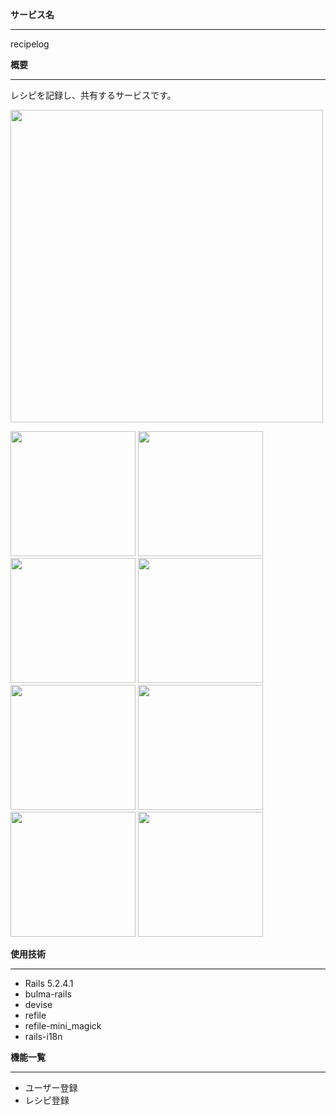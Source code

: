 **サービス名**  
***
recipelog

**概要**  
***
レシピを記録し、共有するサービスです。  

<img src="https://user-images.githubusercontent.com/55477664/170502175-663c2b35-9f76-4325-82e1-1a368401f93d.png" width="500サイズ">

<p float="left">
  <img src="https://user-images.githubusercontent.com/55477664/170502845-2e125b65-61a8-420a-aaed-acf94fe7d1cc.png" width="200サイズ">
  <img src="https://user-images.githubusercontent.com/55477664/170502911-1432d45b-03a3-4173-b98f-b9dfaac8b76c.png" width="200サイズ">
  <img src="https://user-images.githubusercontent.com/55477664/170502939-f21eddc8-3acf-4526-b541-38e7c6ce6f65.png" width="200サイズ">
  <img src="https://user-images.githubusercontent.com/55477664/170502978-9dd038a9-56b4-4609-b6ea-672de147a722.png" width="200サイズ">
  <img src="https://user-images.githubusercontent.com/55477664/170502999-7ddb92c9-0961-450a-85ce-934eba5c7c2d.png" width="200サイズ">
  <img src="https://user-images.githubusercontent.com/55477664/170503002-1e421784-9215-4999-9db8-898d1ccb9a62.png" width="200サイズ">
  <img src="https://user-images.githubusercontent.com/55477664/170503007-10734016-1670-45a7-8515-39ef55201944.png" width="200サイズ">
  <img src="https://user-images.githubusercontent.com/55477664/170503009-9e10acc6-412b-496d-bc82-ded6b9cc34ad.png" width="200サイズ">
</p>

**使用技術**
***
* Rails 5.2.4.1
* bulma-rails 
* devise  
* refile
* refile-mini_magick
* rails-i18n

**機能一覧**  
***
* ユーザー登録  
* レシピ登録
